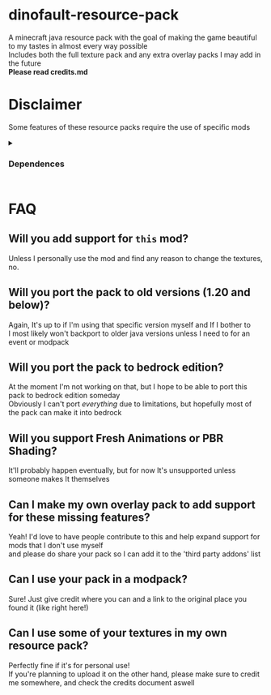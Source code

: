 # dinofault-resource-pack
A minecraft java resource pack with the goal of making the game beautiful to my tastes in almost every way possible  
Includes both the full texture pack and any extra overlay packs I may add in the future  
**Please read credits.md**

# Disclaimer
Some features of these resource packs require the use of specific mods

<details> <summary><h3>Dependences<h3></summary>  

  
- Continuity (or Athena)  
- Polytone
  
**These packs are not fully compatible with optifine**
</details>
 

# FAQ

## Will you add support for `this` mod?  
Unless I personally use the mod and find any reason to change the textures, no.  

## Will you port the pack to old versions (1.20 and below)?
Again, It's up to if I'm using that specific version myself and If I bother to  
I most likely won't backport to older java versions unless I need to for an event or modpack

## Will you port the pack to bedrock edition?
At the moment I'm not working on that, but I hope to be able to port this pack to bedrock edition someday  
Obviously I can't port _everything_ due to limitations, but hopefully most of the pack can make it into bedrock  

## Will you support Fresh Animations or PBR Shading?
It'll probably happen eventually, but for now It's unsupported unless someone makes It themselves

## Can I make my own overlay pack to add support for these missing features?
Yeah! I'd love to have people contribute to this and help expand support for mods that I don't use myself  
and please do share your pack so I can add it to the 'third party addons' list 

## Can I use your pack in a modpack?
Sure! Just give credit where you can and a link to the original place you found it (like right here!)

## Can I use some of your textures in my own resource pack?
Perfectly fine if it's for personal use!  
If you're planning to upload it on the other hand, please make sure to credit me somewhere, and check the credits document aswell  







